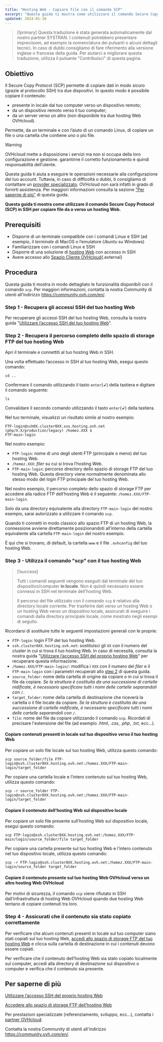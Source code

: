 ```yaml
---
title: "Hosting Web - Copiare file con il comando SCP"
excerpt: "Questa guida ti mostra come utilizzare il comando Secure Copy Protocol (SCP) in SSH per copiare file da o verso il tuo hosting Web"
updated: 2024-01-30
---
```


> [!primary]
> Questa traduzione è stata generata automaticamente dal nostro partner SYSTRAN. I contenuti potrebbero presentare imprecisioni, ad esempio la nomenclatura dei pulsanti o alcuni dettagli tecnici. In caso di dubbi consigliamo di fare riferimento alla versione inglese o francese della guida. Per aiutarci a migliorare questa traduzione, utilizza il pulsante "Contribuisci" di questa pagina.
>

## Obiettivo

Il Secure Copy Protocol (SCP) permette di copiare dati in modo sicuro (grazie al protocollo SSH) tra due dispositivi. In questo modo è possibile copiare il contenuto:

- presente in locale dal tuo computer verso un dispositivo remoto;
- da un dispositivo remoto verso il tuo computer;
- da un server verso un altro (non disponibile tra due hosting Web OVHcloud).

Permette, da un terminale e con l’aiuto di un comando Linux, di copiare un file o una cartella che contiene uno o più file.

> [!warning]
>
> OVHcloud mette a disposizione i servizi ma non si occupa della loro configurazione e gestione. garantirne il corretto funzionamento è quindi responsabilità dell’utente.
> 
> Questa guida ti aiuta a eseguire le operazioni necessarie alla configurazione del tuo account. Tuttavia, in caso di difficoltà o dubbi, ti consigliamo di contattare un [provider specializzato](https://partner.ovhcloud.com/it/directory/). OVHcloud non sarà infatti in grado di fornirti assistenza. Per maggiori informazioni consulta la sezione ["Per saperne di più"](#go-further) di questa guida.
>
  
**Questa guida ti mostra come utilizzare il comando Secure Copy Protocol (SCP) in SSH per copiare file da o verso un hosting Web.**

## Prerequisiti

- Disporre di un terminale compatibile con i comandi Linux e SSH (ad esempio, il *terminale* di MacOS o l’emulatore *Ubuntu* su Windows)
- Familiarizzare con i comandi Linux e SSH
- Disporre di una soluzione di [hosting Web](https://www.ovhcloud.com/it/web-hosting/) con accesso in SSH
- Avere accesso allo [Spazio Cliente OVHcloud](https://www.ovh.com/auth/?action=gotomanager&from=https://www.ovh.it/&ovhSubsidiary=it){.external}
  
## Procedura

Questa guida ti mostra in modo dettagliato le funzionalità disponibili con il comando `scp`. Per maggiori informazioni, contatta la nostra Community di utenti all’indirizzo <https://community.ovh.com/en/>.

### Step 1 - Recupera gli accessi SSH del tuo hosting Web

Per recuperare gli accessi SSH del tuo hosting Web, consulta la nostra guida "[Utilizzare l’accesso SSH del tuo hosting Web](/pages/web_cloud/web_hosting/ssh_on_webhosting)".

### Step 2 - Recupera il percorso completo dello spazio di storage FTP del tuo hosting Web<a name="step2"></a>

Apri il terminale e connettiti al tuo hosting Web in SSH.

Una volta effettuato l’accesso in SSH al tuo hosting Web, esegui questo comando: 

```ssh
cd ..
```

Confermare il comando utilizzando il tasto `enter`(↲) della tastiera e digitare il comando seguente:

```ssh
ls
```

Convalidare il secondo comando utilizzando il tasto `enter`(↲) della tastiera.

Nel tuo terminale, visualizzi un risultato simile al nostro esempio:

```ssh
FTP-login@ssh0X.cluster0XX.xxx.hosting.ovh.net (php/X.X/production/legacy) /homez.XXX $
FTP-main-login
```

Nel nostro esempio:

- `FTP-login`: nome di uno degli utenti FTP (principale o meno) del tuo hosting Web.
- `/homez.XXX`: *filer* su cui si trova l’hosting Web.
- `FTP-main-login`: percorso directory dello spazio di storage FTP del tuo hosting Web. Questa directory viene normalmente denominata allo stesso modo del login FTP principale del tuo hosting Web.

Nel nostro esempio, il percorso completo dello spazio di storage FTP per accedere alla radice FTP dell’hosting Web è il seguente: `/homez.XXX/FTP-main-login`.

Solo da una directory equivalente alla directory `FTP-main-login` del nostro esempio, sarai autorizzato a utilizzare il comando `scp`.

Quando ti connetti in modo classico allo spazio FTP di un hosting Web, la connessione avviene direttamente posizionandoti all’interno della cartella equivalente alla cartella `FTP-main-login` del nostro esempio.

È qui che si trovano, di default, la cartella `www` e il file `.ovhconfig` del tuo hosting Web.

### Step 3 - Utilizza il comando "scp" con il tuo hosting Web

> [!success]
>
> Tutti i comandi seguenti vengono eseguiti dal terminale del tuo dispositivo/computer **in locale**. Non è quindi necessario essere connessi in SSH nel terminale dell’hosting Web.
>
> Il percorso del file utilizzato con il comando `scp` è relativo alla directory locale corrente. Per trasferire dati verso un hosting Web o un hosting Web verso un dispositivo locale, assicurati di eseguire i comandi dalla directory principale locale, come mostrato negli esempi di seguito.
>

Ricordarsi di sostituire tutte le seguenti impostazioni generali con le proprie:

- `FTP-login`: login FTP del tuo hosting Web.
- `ssh.cluster0XX.hosting.ovh.net`: sostituisci gli `XX` con il numero del cluster in cui si trova il tuo hosting Web. In caso di necessità, consulta la nostra guida "[Utilizzare l’accesso SSH del proprio hosting Web](/pages/web_cloud/web_hosting/ssh_on_webhosting)" per recuperare questa informazione.
- `/homez.XXX/FTP-main-login/`: modifica i `XXX` con il numero del *filer* e il `FTP-main-login` con i parametri recuperati allo [step 2](#step2) di questa guida.
- `source_folder`: nome della cartella di origine da copiare o in cui si trova il file da copiare. *Se la struttura è costituita da una successione di cartelle nidificate, è necessario specificare tutti i nomi delle cartelle separandoli con `/`*.
- `target_folder`: nome della cartella di destinazione che riceverà la cartella o il file locale da copiare. *Se la struttura è costituita da una successione di cartelle nidificate, è necessario specificare tutti i nomi delle cartelle separandoli con `/`*.
- `file`: nome del file da copiare utilizzando il comando `scp`. Ricordati di precisare l'estensione del file (ad esempio *.html*, *.css*, *.php*, *.txt*, ecc...).

#### Copiare contenuti presenti in locale sul tuo dispositivo verso il tuo hosting Web

Per copiare un solo file locale sul tuo hosting Web, utilizza questo comando:

```ssh
scp source_folder/file FTP-login@ssh.cluster0XX.hosting.ovh.net:/homez.XXX/FTP-main-login/target_folder
```

Per copiare una cartella locale e l’intero contenuto sul tuo hosting Web, utilizza questo comando:

```ssh
scp -r source_folder FTP-login@ssh.cluster0XX.hosting.ovh.net:/homez.XXX/FTP-main-login/target_folder 
```

#### Copiare il contenuto dell’hosting Web sul dispositivo locale

Per copiare un solo file presente sull’hosting Web sul dispositivo locale, esegui questo comando:

```ssh
scp FTP-login@ssh.cluster0XX.hosting.ovh.net:/homez.XXX/FTP-main/login/source_folder/file target_folder 
```

Per copiare una cartella presente sul tuo hosting Web e l’intero contenuto nel tuo dispositivo locale, utilizza questo comando:

```ssh
scp -r FTP-login@ssh.cluster0XX.hosting.ovh.net:/homez.XXX/FTP-main-login/source_folder target_folder
```

#### Copiare il contenuto presente sul tuo hosting Web OVHcloud verso un altro hosting Web OVHcloud

Per motivi di sicurezza, il comando `scp` viene rifiutato in SSH dall’infrastruttura di hosting Web OVHcloud quando due hosting Web tentano di copiare contenuti tra loro.

### Step 4 - Assicurati che il contenuto sia stato copiato correttamente

Per verificare che alcuni contenuti presenti in locale sul tuo computer siano stati copiati sul tuo hosting Web, [accedi allo spazio di storage FTP del tuo hosting Web](/pages/web_cloud/web_hosting/ftp_connection) e clicca sulla cartella di destinazione in cui i contenuti devono essere copiati.

Per verificare che il contenuto dell’hosting Web sia stato copiato localmente sul computer, accedi alla directory di destinazione sul dispositivo o computer e verifica che il contenuto sia presente.

## Per saperne di più <a name="go-further"></a>

[Utilizzare l’accesso SSH del proprio hosting Web](/pages/web_cloud/web_hosting/ssh_on_webhosting)

[Accedere allo spazio di storage FTP dell’hosting Web](/pages/web_cloud/web_hosting/ftp_connection)
 
Per prestazioni specializzate (referenziamento, sviluppo, ecc...), contatta i [partner OVHcloud](https://partner.ovhcloud.com/it/directory/).
 
Contatta la nostra Community di utenti all'indirizzo <https://community.ovh.com/en/>.